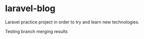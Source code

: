 # laravel-blog
Laravel practice project in order to try and learn new technologies.


Testing branch merging results
